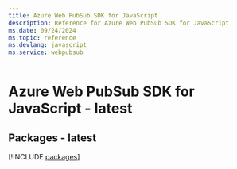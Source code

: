 ```yaml
---
title: Azure Web PubSub SDK for JavaScript
description: Reference for Azure Web PubSub SDK for JavaScript
ms.date: 09/24/2024
ms.topic: reference
ms.devlang: javascript
ms.service: webpubsub
---
```

# Azure Web PubSub SDK for JavaScript - latest
## Packages - latest
[!INCLUDE [packages](web-pubsub-index.md)]